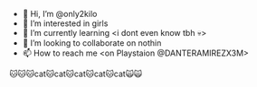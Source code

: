 - 👋 Hi, I’m @only2kilo
- 👀 I’m interested in girls <im not fucking gay>
- 🌱 I’m currently learning <i dont even know tbh 💀>
- 💞️ I’m looking to collaborate on nothin
- 📫 How to reach me <on Playstaion @DANTERAMIREZX3M>



🐱🐱:cat:cat:cat:cat:cat:cat:cat:cat:cat:cat🙀🙀
